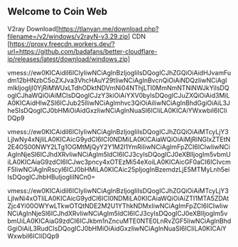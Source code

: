 ## Welcome to Coin Web
V2ray Download[https://tlanyan.me/download.php?filename=/v2/windows/v2rayN-v3.29.zip]
CDN [https://proxy.freecdn.workers.dev/?url=https://github.com/badafans/better-cloudflare-ip/releases/latest/download/windows.zip]

vmess://ew0KICAidiI6ICIyIiwNCiAgInBzIjogIiIsDQogICJhZGQiOiAidHJvamFudm12bHNzbC5oZXJva3VhcHAuY29tIiwNCiAgInBvcnQiOiAiNDQzIiwNCiAgImlkIjogIjI0YjRiMWUxLTdhODktNDVmNi04NThjLTI0MmNmNTNiNWJkYiIsDQogICJhaWQiOiAiMCIsDQogICJzY3kiOiAiYXV0byIsDQogICJuZXQiOiAid3MiLA0KICAidHlwZSI6ICJub25lIiwNCiAgImhvc3QiOiAiIiwNCiAgInBhdGgiOiAiL3JheSIsDQogICJ0bHMiOiAidGxzIiwNCiAgInNuaSI6ICIiLA0KICAiYWxwbiI6ICIiDQp9

vmess://ew0KICAidiI6ICIyIiwNCiAgInBzIjogIiIsDQogICJhZGQiOiAiMTcyLjY3LjIwNy4xNjIiLA0KICAicG9ydCI6ICI0NDMiLA0KICAiaWQiOiAiMjRiNGIxZTEtN2E4OS00NWY2LTg1OGMtMjQyY2Y1M2I1YmRiIiwNCiAgImFpZCI6ICIwIiwNCiAgInNjeSI6ICJhdXRvIiwNCiAgIm5ldCI6ICJ3cyIsDQogICJ0eXBlIjogIm5vbmUiLA0KICAiaG9zdCI6ICJwc3pncy4xOTEzMi54eXoiLA0KICAicGF0aCI6ICIvcmF5IiwNCiAgInRscyI6ICJ0bHMiLA0KICAic25pIjogInBzemdzLjE5MTMyLnh5eiIsDQogICJhbHBuIjogIiINCn0=


vmess://ew0KICAidiI6ICIyIiwNCiAgInBzIjogIiIsDQogICJhZGQiOiAiMTcyLjY3LjIwNi4xOTIiLA0KICAicG9ydCI6ICI0NDMiLA0KICAiaWQiOiAiZTI1MTA5ZDAtZjc4Yi00OWYwLTkwOTQtNDE2M2U1YThkNDMxIiwNCiAgImFpZCI6ICIwIiwNCiAgInNjeSI6ICJhdXRvIiwNCiAgIm5ldCI6ICJ3cyIsDQogICJ0eXBlIjogIm5vbmUiLA0KICAiaG9zdCI6ICJkbm1nZncuMTE0NTE0LnRvZGF5IiwNCiAgInBhdGgiOiAiL3RudCIsDQogICJ0bHMiOiAidGxzIiwNCiAgInNuaSI6ICIiLA0KICAiYWxwbiI6ICIiDQp9
